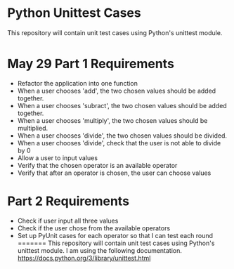 # Python Unittest Cases
This repository will contain unit test cases using Python's unittest module.

# May 29 Part 1 Requirements
- Refactor the application into one function 
- When a user chooses 'add', the two chosen values should be added together. 
- When a user chooses 'subract', the two chosen values should be added together. 
- When a user chooses 'multiply', the two chosen values should be multiplied.
- When a user chooses 'divide', the two chosen values should be divided.
- When a user chooses 'divide', check that the user is not able to divide by 0
- Allow a user to input values
- Verify that the chosen operator is an available operator
- Verify that after an operator is chosen, the user can choose values

# Part 2 Requirements
- Check if user input all three values
- Check if the user chose from the available operators
- Set up PyUnit cases for each operator so that I can test each round 
=======
This repository will contain unit test cases using Python's unittest module.
I am using the following documentation. https://docs.python.org/3/library/unittest.html 
